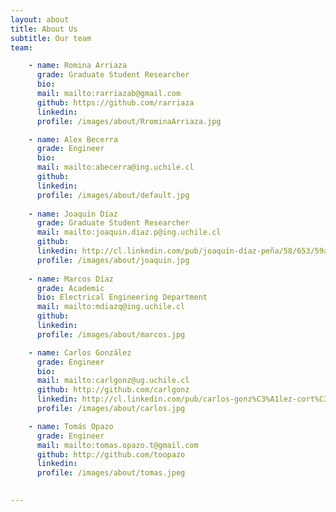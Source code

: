 ```yaml
---
layout: about
title: About Us
subtitle: Our team
team:

    - name: Romina Arriaza
      grade: Graduate Student Researcher
      bio:
      mail: mailto:rarriazab@gmail.com
      github: https://github.com/rarriaza
      linkedin:
      profile: /images/about/RrominaArriaza.jpg

    - name: Alex Becerra
      grade: Engineer
      bio:
      mail: mailto:abecerra@ing.uchile.cl
      github:
      linkedin:
      profile: /images/about/default.jpg
      
    - name: Joaquín Díaz
      grade: Graduate Student Researcher
      mail: mailto:joaquin.diaz.p@ing.uchile.cl
      github:
      linkedin: http://cl.linkedin.com/pub/joaquín-díaz-peña/58/653/59a/
      profile: /images/about/joaquin.jpg
      
    - name: Marcos Díaz
      grade: Academic
      bio: Electrical Engineering Department
      mail: mailto:mdiazq@ing.uchile.cl
      github:
      linkedin:
      profile: /images/about/marcos.jpg

    - name: Carlos González
      grade: Engineer
      bio:
      mail: mailto:carlgonz@ug.uchile.cl
      github: http://github.com/carlgonz
      linkedin: http://cl.linkedin.com/pub/carlos-gonz%C3%A1lez-cort%C3%A9s/51/507/354
      profile: /images/about/carlos.jpg

    - name: Tomás Opazo
      grade: Engineer
      mail: mailto:tomas.opazo.t@gmail.com
      github: http://github.com/toopazo
      linkedin: 
      profile: /images/about/tomas.jpeg
      

---
```

